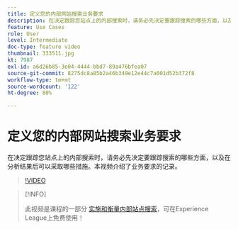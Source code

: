 ```yaml
---
title: 定义您的内部网站搜索业务要求
description: 在决定跟踪您站点上的内部搜索时，请务必先决定要跟踪搜索的哪些方面，以及在分析结果后可以采取哪些措施。本视频介绍了业务要求的记录。
feature: Use Cases
role: User
level: Intermediate
doc-type: feature video
thumbnail: 333511.jpg
kt: 7987
exl-id: a6d26b85-3e04-4444-bbd7-89a476bfea07
source-git-commit: 8275dc8a85b2a46b349e12e44c7a001d52b372f8
workflow-type: tm+mt
source-wordcount: '122'
ht-degree: 80%

---
```


# 定义您的内部网站搜索业务要求

在决定跟踪您站点上的内部搜索时，请务必先决定要跟踪搜索的哪些方面，以及在分析结果后可以采取哪些措施。本视频介绍了业务要求的记录。

>[!VIDEO](https://video.tv.adobe.com/v/333511/?quality=12&learn=on)

>[!INFO]
>
> 此视频是课程的一部分 [实施和衡量内部站点搜索](https://experienceleague.adobe.com/?recommended=Analytics-U-1-2021.1.search)，可在Experience League上免费使用！